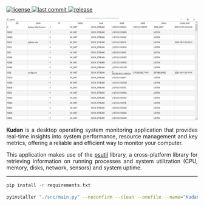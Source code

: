 <div align="left">
  <a href="https://github.com/SantosVilanculos/configuration/blob/main/LICENSE">
    <img
      src="https://img.shields.io/github/license/SantosVilanculos/configuration"
      alt="license"
    />
  </a>
  <a href="https://github.com/SantosVilanculos/configuration/commits/main">
    <img
      src="https://img.shields.io/github/last-commit/SantosVilanculos/configuration"
      alt="last commit"
    />
  </a>
  <a href="https://github.com/SantosVilanculos/kudan/releases">
  <img alt="release" src="https://img.shields.io/github/v/release/SantosVilanculos/kudan">
  </a>
</div>

![](./screenshot.png)

<p align="justify">
 <strong>Kudan</strong> is a desktop operating system monitoring application that provides real-time insights into system performance, resource management and key metrics, offering a reliable and efficient way to monitor your computer.
 <p/>
 <p align="justify">
    This application makes use of the <a href="https://github.com/giampaolo/psutil">psutil</a> library, a cross-platform library for retrieving information on running processes and system utilization (CPU, memory, disks, network, sensors) and system uptime.
</p>

---

```sh
pip install -r requirements.txt
```

```sh
pyinstaller "./src/main.py" --noconfirm --clean --onefile --name="Kudan" --icon="./favicon.ico" --add-data="./favicon.ico:./" --add-data="./inter:./" --windowed
```
